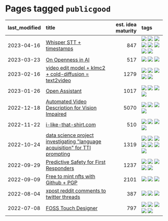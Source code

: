 # Pages tagged `publicgood`

|last_modified|title|est. idea maturity|tags
|:---|:---|---:|:---|
|2023-04-16|[Whisper STT + timestamps](../whisper-stt-plus-timestamps.md)|847|[![](https://img.shields.io/badge/tag-colab-3f9741)](../tags/colab.md) [![](https://img.shields.io/badge/tag-dataset-77a0)](../tags/dataset.md) [![](https://img.shields.io/badge/tag-experimental-997e5)](../tags/experimental.md) [![](https://img.shields.io/badge/tag-meta-1043a5)](../tags/meta.md) [![](https://img.shields.io/badge/tag-prompting-c4c41f)](../tags/prompting.md) [![](https://img.shields.io/badge/tag-publicgood-aa21fc)](../tags/publicgood.md) [![](https://img.shields.io/badge/tag-stability-35b163)](../tags/stability.md) [![](https://img.shields.io/badge/tag-tooling-53417a)](../tags/tooling.md)|
|2023-03-23|[On Openness in AI](../on_openness_in_ai.md)|517|[![](https://img.shields.io/badge/tag-alignment-c4fb38)](../tags/alignment.md) [![](https://img.shields.io/badge/tag-publication-5d9a82)](../tags/publication.md) [![](https://img.shields.io/badge/tag-publicgood-aa21fc)](../tags/publicgood.md)|
|2023-02-16|[video edit model + klmc2 + cold-diffusion = text2video](../video-edit-model-over-init-video.md)|1279|[![](https://img.shields.io/badge/tag-animation-1eefac)](../tags/animation.md) [![](https://img.shields.io/badge/tag-meta-1043a5)](../tags/meta.md) [![](https://img.shields.io/badge/tag-publicgood-aa21fc)](../tags/publicgood.md) [![](https://img.shields.io/badge/tag-stability-35b163)](../tags/stability.md) [![](https://img.shields.io/badge/tag-tooling-53417a)](../tags/tooling.md)|
|2023-01-26|[Open Assistant](../open-assistant.md)|1017|[![](https://img.shields.io/badge/tag-accessibility-1614f8)](../tags/accessibility.md) [![](https://img.shields.io/badge/tag-publicgood-aa21fc)](../tags/publicgood.md) [![](https://img.shields.io/badge/tag-stability-35b163)](../tags/stability.md) [![](https://img.shields.io/badge/tag-wip-ebbec3)](../tags/wip.md)|
|2022-12-18|[Automated Video Description for Vision Impaired](../automated-video-description.md)|5070|[![](https://img.shields.io/badge/tag-accessibility-1614f8)](../tags/accessibility.md) [![](https://img.shields.io/badge/tag-dataset-77a0)](../tags/dataset.md) [![](https://img.shields.io/badge/tag-foundation-97a75e)](../tags/foundation.md) [![](https://img.shields.io/badge/tag-publicgood-aa21fc)](../tags/publicgood.md)|
|2022-11-22|[i-like-that-shirt.com](../ilikethatshirt.com.md)|510|[![](https://img.shields.io/badge/tag-accessibility-1614f8)](../tags/accessibility.md) [![](https://img.shields.io/badge/tag-completed-d5f6c6)](../tags/completed.md) [![](https://img.shields.io/badge/tag-publicgood-aa21fc)](../tags/publicgood.md) [![](https://img.shields.io/badge/tag-tooling-53417a)](../tags/tooling.md)|
|2022-10-24|[data science project investigating "language acquisition" for TTI prompting](../tti_language_aqcuisition.md)|1319|[![](https://img.shields.io/badge/tag-alignment-c4fb38)](../tags/alignment.md) [![](https://img.shields.io/badge/tag-dataset-77a0)](../tags/dataset.md) [![](https://img.shields.io/badge/tag-experimental-997e5)](../tags/experimental.md) [![](https://img.shields.io/badge/tag-prompting-c4c41f)](../tags/prompting.md) [![](https://img.shields.io/badge/tag-publication-5d9a82)](../tags/publication.md) [![](https://img.shields.io/badge/tag-publicgood-aa21fc)](../tags/publicgood.md) [![](https://img.shields.io/badge/tag-stability-35b163)](../tags/stability.md)|
|2022-09-29|[Predictive Safety for First Responders](../safety-officer.md)|1237|[![](https://img.shields.io/badge/tag-completed-d5f6c6)](../tags/completed.md) [![](https://img.shields.io/badge/tag-dataset-77a0)](../tags/dataset.md) [![](https://img.shields.io/badge/tag-publication-5d9a82)](../tags/publication.md) [![](https://img.shields.io/badge/tag-publicgood-aa21fc)](../tags/publicgood.md) [![](https://img.shields.io/badge/tag-wip-ebbec3)](../tags/wip.md)|
|2022-09-09|[Free to mint nfts with Github + PGP](../free-to-mint-nfts_git_plus_pgp.md)|2101|[![](https://img.shields.io/badge/tag-publicgood-aa21fc)](../tags/publicgood.md) [![](https://img.shields.io/badge/tag-tooling-53417a)](../tags/tooling.md) [![](https://img.shields.io/badge/tag-wip-ebbec3)](../tags/wip.md)|
|2022-08-04|[xpost reddit comments to twitter threads](../reddit2twitter.md)|387|[![](https://img.shields.io/badge/tag-experimental-997e5)](../tags/experimental.md) [![](https://img.shields.io/badge/tag-publicgood-aa21fc)](../tags/publicgood.md) [![](https://img.shields.io/badge/tag-tooling-53417a)](../tags/tooling.md)|
|2022-07-08|[FOSS Touch Designer](../FOSS_touch_designer.md)|797|[![](https://img.shields.io/badge/tag-alignment-c4fb38)](../tags/alignment.md) [![](https://img.shields.io/badge/tag-animation-1eefac)](../tags/animation.md) [![](https://img.shields.io/badge/tag-publicgood-aa21fc)](../tags/publicgood.md) [![](https://img.shields.io/badge/tag-tooling-53417a)](../tags/tooling.md) [![](https://img.shields.io/badge/tag-wip-ebbec3)](../tags/wip.md)|
